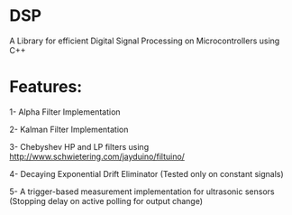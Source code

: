 # DSP
A Library for efficient Digital Signal Processing on Microcontrollers using C++

# Features:
1- Alpha Filter Implementation

2- Kalman Filter Implementation

3- Chebyshev HP and LP filters using http://www.schwietering.com/jayduino/filtuino/

4- Decaying Exponential Drift Eliminator (Tested only on constant signals)

5- A trigger-based measurement implementation for ultrasonic sensors (Stopping delay on active polling for output change)
